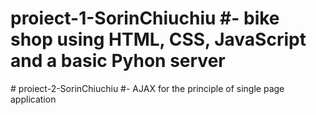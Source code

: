 ﻿# proiect-1-SorinChiuchiu #- bike shop using HTML, CSS, JavaScript and a basic Pyhon server
﻿# proiect-2-SorinChiuchiu #- AJAX for the principle of single page application
